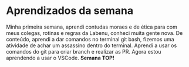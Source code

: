 # Aprendizados da semana
Minha primeira semana, aprendi contudas moraes e de ética para com meus colegas, rotinas e regras da Labenu, conheci muita gente nova. De conteúdo, aprendi a dar comandos no terminal git bash, fizemos uma atividade de achar um assassino dentro do terminal. Aprendi a usar os comandos do git para criar branch e realizar as PR. Agora estou aprendendo a usar o VSCode. **Semana TOP!**